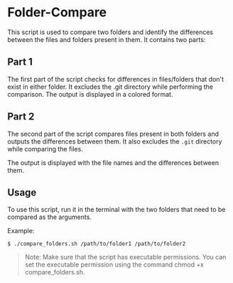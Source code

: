 # Folder-Compare
This script is used to compare two folders and identify the differences between the files and folders present in them. It contains two parts:

## Part 1
The first part of the script checks for differences in files/folders that don't exist in either folder. It excludes the .git directory while performing the comparison. The output is displayed in a colored format.

## Part 2
The second part of the script compares files present in both folders and outputs the differences between them. It also excludes the `.git` directory while comparing the files. 

The output is displayed with the file names and the differences between them.

## Usage 
To use this script, run it in the terminal with the two folders that need to be compared as the arguments.

Example:

```
$ ./compare_folders.sh /path/to/folder1 /path/to/folder2
```

> Note: Make sure that the script has executable permissions. You can set the executable permission using the command chmod +x compare_folders.sh.